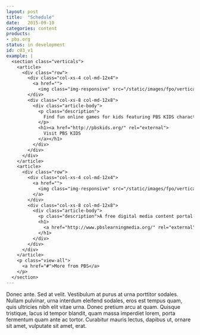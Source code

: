 ```yaml
---
layout: post
title:  "Schedule"
date:   2015-09-10
categories: content
products:
- pbs.org
status: in development
id: c03_v1
example: |
  <section class="verticals">
    <article>
      <div class="row">
        <div class="col-xs-4 col-md-12x4">
          <a href="">
            <img class="img-responsive" src="/static/images/fpo/verticals/logo-pbs-kids.png" alt="Visit PBS KIDS"></a>
        </div>
        <div class="col-xs-8 col-md-12x8">
          <div class="article-body">
            <p class="description">
              Find fun online games for kids featuring PBS KIDS characters.
            </p>
            <h1><a href="http://pbskids.org/" rel="external">
              Visit PBS KIDS
            </a></h1>
          </div>
        </div>
      </div>
    </article>
    <article>
      <div class="row">
        <div class="col-xs-4 col-md-12x4">
          <a href="">
            <img class="img-responsive" src="/static/images/fpo/verticals/logo-pbs-learning-media.png" alt="Visit PBS Learning Media">
          </a>
        </div>
        <div class="col-xs-8 col-md-12x8">
          <div class="article-body">
            <p class="description">A free digital media content portal for teachers and students.</p>
            <h1>
              <a href="http://www.pbslearningmedia.org/" rel="external">Visit PBS Learning Media</a>
            </h1>
          </div>
        </div>
      </div>
    </article>
    <p class="view-all">
      <a href="#">More from PBS</a>
    </p>
  </section>
---
```


Donec ante. Sed at velit. Vestibulum at purus at urna porttitor sodales. Nullam pulvinar, urna interdum eleifend sodales, eros est tempus quam, quis ultricies nibh elit vitae urna. Donec pretium arcu at quam. Quisque tristique, lacus id tempor blandit, quam massa imperdiet lorem, porta fermentum quam ante ac tortor. Curabitur mauris lectus, dapibus ut, ornare sit amet, vulputate sit amet, erat.


